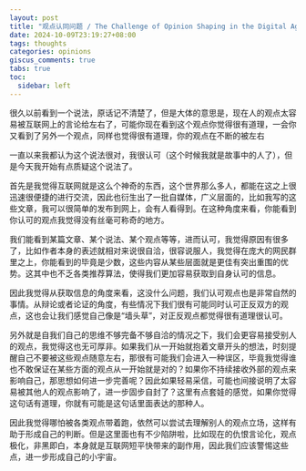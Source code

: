 ```yaml
---
layout: post
title: "观点认同问题 / The Challenge of Opinion Shaping in the Digital Age"
date: 2024-10-09T23:19:27+08:00
tags: thoughts
categories: opinions
giscus_comments: true
tabs: true
toc:
  sidebar: left
---
```


很久以前看到一个说法，原话记不清楚了，但是大体的意思是，现在人的观点太容易被互联网上的言论给左右了，可能你现在看到这个观点你觉得很有道理，一会你又看到了另外一个观点，同样也觉得很有道理，你的观点在不断的被左右

一直以来我都认为这个说法很对，我很认可（这个时候我就是故事中的人了），但是今天我开始有点质疑这个说法了。

首先是我觉得互联网就是这么个神奇的东西，这个世界那么多人，都能在这之上很迅速很便捷的进行交流，因此也衍生出了一批自媒体，广义层面的，比如我写的这些文章，我可以很简单的发布到网上，会有人看得到。在这种角度来看，你能看到你认可的观点我觉得没有丝毫可称奇的地方。

我们能看到某篇文章、某个说法、某个观点等等，进而认可，我觉得原因有很多了，比如作者本身的表述就相对来说很自洽，很容说服人，我觉得在庞大的网民群里之上，你能看到的毕竟是少数，这些内容从某些层面就是更佳有突出重围的优势。这其中也不乏各类推荐算法，使得我们更加容易获取到自身认可的信息。

因此我觉得从获取信息的角度来看，这没什么问题，我们认可观点也是非常自然的事情。从辩论或者论证的角度，有些情况下我们很有可能同时认可正反双方的观点，这也会让我们感觉自己像是“墙头草”，对正反观点都觉得很有道理很认可。

另外就是自我们自己的思维不够完备不够自洽的情况之下，我们会更容易接受别人的观点，我觉得这也无可厚非。如果我们从一开始就抱着文章开头的想法，时刻提醒自己不要被这些观点随意左右，那很有可能我们会进入一种误区，毕竟我觉得谁也不敢保证在某些方面的观点从一开始就是对的？如果你不持续接收外部的观点来影响自己，那思想如何进一步完善呢？因此如果轻易采信，可能也间接说明了太容易被其他人的观点影响了，进一步固步自封了？这里有点套娃的感觉，如果你觉得这句话有道理，你就有可能是这句话里面表达的那种人。

因此我觉得哪怕被各类观点带着跑，依然可以尝试去理解别人的观点立场，这样有助于形成自己的判断。但是这里面也有不少陷阱啦，比如现在的仇恨言论化，观点极化，非黑即白，本身就是互联网短平快带来的副作用，因此我们应该警惕这些点，进一步形成自己的小宇宙。

